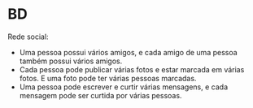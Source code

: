 # BD
Rede social:
- Uma pessoa possui vários amigos, e cada amigo de uma pessoa também possui vários amigos. 
- Cada pessoa pode publicar várias fotos e estar marcada em várias fotos. E uma foto pode ter várias pessoas marcadas. 
- Uma pessoa pode escrever e curtir várias mensagens, e cada mensagem pode ser curtida por várias pessoas.
